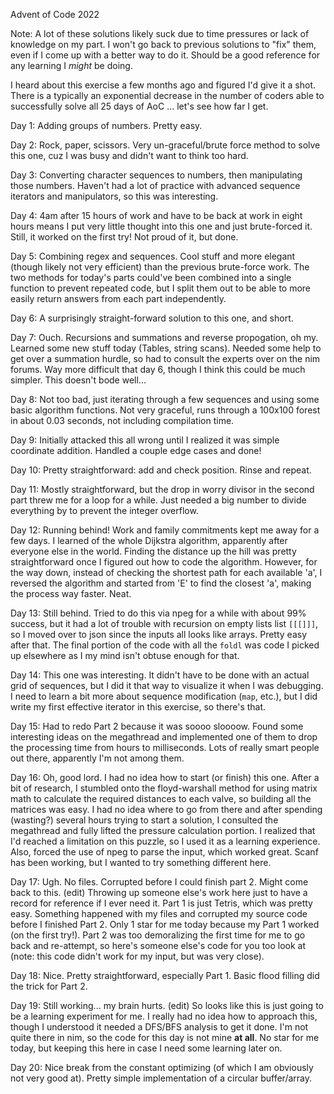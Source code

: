 Advent of Code 2022

Note:  A lot of these solutions likely suck due to time pressures or lack of knowledge on my part.  I won't go back to previous solutions to "fix" them, even if I come up with a better way to do it.  Should be a good reference for any learning I *might* be doing.

I heard about this exercise a few months ago and figured I'd give it a shot.  There is a typically an exponential decrease in the number of coders able to successfully solve all 25 days of AoC ... let's see how far I get.

Day 1:  Adding groups of numbers.  Pretty easy.

Day 2:  Rock, paper, scissors.  Very un-graceful/brute force method to solve this one, cuz I was busy and didn't want to think too hard.

Day 3:  Converting character sequences to numbers, then manipulating those numbers.  Haven't had a lot of practice with advanced sequence iterators and manipulators, so this was interesting.

Day 4:  4am after 15 hours of work and have to be back at work in eight hours means I put very little thought into this one and just brute-forced it.  Still, it worked on the first try!  Not proud of it, but done.

Day 5:  Combining regex and sequences.  Cool stuff and more elegant (though likely not very efficient) than the previous brute-force work.  The two methods for today's parts could've been combined into a single function to prevent repeated code, but I split them out to be able to more easily return answers from each part independently.

Day 6:  A surprisingly straight-forward solution to this one, and short.

Day 7:  Ouch.  Recursions and summations and reverse propogation, oh my.  Learned some new stuff today (Tables, string scans).  Needed some help to get over a summation hurdle, so had to consult the experts over on the nim forums.  Way more difficult that day 6, though I think this could be much simpler.  This doesn't bode well...

Day 8:  Not too bad, just iterating through a few sequences and using some basic algorithm functions.  Not very graceful, runs through a 100x100 forest in about 0.03 seconds, not including compilation time.

Day 9:  Initially attacked this all wrong until I realized it was simple coordinate addition.  Handled a couple edge cases and done!

Day 10:  Pretty straightforward: add and check position.  Rinse and repeat.

Day 11:  Mostly straightforward, but the drop in worry divisor in the second part threw me for a loop for a while.  Just needed a big number to divide everything by to prevent the integer overflow.

Day 12:  Running behind!  Work and family commitments kept me away for a few days.  I learned of the whole Dijkstra algorithm, apparently after everyone else in the world.  Finding the distance up the hill was pretty straightforward once I figured out how to code the algorithm.  However, for the way down, instead of checking the shortest path for each available 'a', I reversed the algorithm and started from 'E' to find the closest 'a', making the process way faster.  Neat.

Day 13: Still behind.  Tried to do this via npeg for a while with about 99% success, but it had a lot of trouble with recursion on empty lists list `[[[]]]`, so I moved over to json since the inputs all looks like arrays.  Pretty easy after that.  The final portion of the code with all the `foldl` was code I picked up elsewhere as I my mind isn't obtuse enough for that.

Day 14:  This one was interesting.  It didn't have to be done with an actual grid of sequences, but I did it that way to visualize it when I was debugging.  I need to learn a bit more about sequence modification (`map`, etc.), but I did write my first effective iterator in this exercise, so there's that.

Day 15:  Had to redo Part 2 because it was soooo sloooow.  Found some interesting ideas on the megathread and implemented one of them to drop the processing time from hours to milliseconds.  Lots of really smart people out there, apparently I'm not among them.

Day 16:  Oh, good lord.  I had no idea how to start (or finish) this one.  After a bit of research, I stumbled onto the floyd-warshall method for using matrix math to calculate the required distances to each valve, so building all the matrices was easy.  I had no idea where to go from there and after spending (wasting?) several hours trying to start a solution, I consulted the megathread and fully lifted the pressure calculation portion.  I realized that I'd reached a limitation on this puzzle, so I used it as a learning experience.  Also, forced the use of npeg to parse the input, which worked great.  Scanf has been working, but I wanted to try something different here.

Day 17:  Ugh.  No files.  Corrupted before I could finish part 2.  Might come back to this.  (edit) Throwing up someone else's work here just to have a record for reference if I ever need it.  Part 1 is just Tetris, which was pretty easy.  Something happened with my files and corrupted my source code before I finished Part 2.  Only 1 star for me today because my Part 1 worked (on the first try!).  Part 2 was too demoralizing the first time for me to go back and re-attempt, so here's someone else's code for you too look at (note:  this code didn't work for my input, but was very close).

Day 18:  Nice.  Pretty straightforward, especially Part 1.  Basic flood filling did the trick for Part 2.

Day 19:  Still working... my brain hurts.  (edit) So looks like this is just going to be a learning experiment for me.  I really had no idea how to approach this, though I understood it needed a DFS/BFS analysis to get it done.  I'm not quite there in nim, so the code for this day is not mine **at all**.  No star for me today, but keeping this here in case I need some learning later on.

Day 20:  Nice break from the constant optimizing (of which I am obviously not very good at).  Pretty simple implementation of a circular buffer/array.